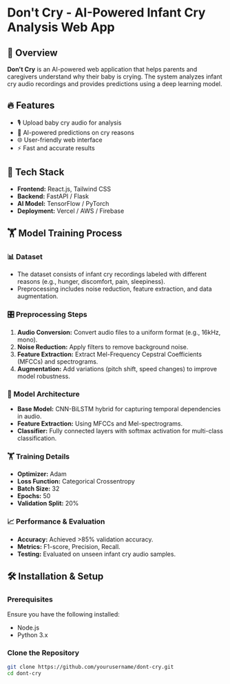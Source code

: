 # Don't Cry - AI-Powered Infant Cry Analysis Web App  

## 📌 Overview  
**Don't Cry** is an AI-powered web application that helps parents and caregivers understand why their baby is crying. The system analyzes infant cry audio recordings and provides predictions using a deep learning model.  

## 🔥 Features  
- 🎙️ Upload baby cry audio for analysis  
- 🤖 AI-powered predictions on cry reasons  
- 🌐 User-friendly web interface  
- ⚡ Fast and accurate results  

## 🚀 Tech Stack  
- **Frontend:** React.js, Tailwind CSS  
- **Backend:** FastAPI / Flask  
- **AI Model:** TensorFlow / PyTorch  
- **Deployment:** Vercel / AWS / Firebase  

## 🏋️ Model Training Process  

### 📊 Dataset  
- The dataset consists of infant cry recordings labeled with different reasons (e.g., hunger, discomfort, pain, sleepiness).  
- Preprocessing includes noise reduction, feature extraction, and data augmentation.  

### 🎛️ Preprocessing Steps  
1. **Audio Conversion:** Convert audio files to a uniform format (e.g., 16kHz, mono).  
2. **Noise Reduction:** Apply filters to remove background noise.  
3. **Feature Extraction:** Extract Mel-Frequency Cepstral Coefficients (MFCCs) and spectrograms.  
4. **Augmentation:** Add variations (pitch shift, speed changes) to improve model robustness.  

### 🤖 Model Architecture  
- **Base Model:** CNN-BiLSTM hybrid for capturing temporal dependencies in audio.  
- **Feature Extraction:** Using MFCCs and Mel-spectrograms.  
- **Classifier:** Fully connected layers with softmax activation for multi-class classification.  

### 🏋️ Training Details  
- **Optimizer:** Adam  
- **Loss Function:** Categorical Crossentropy  
- **Batch Size:** 32  
- **Epochs:** 50  
- **Validation Split:** 20%  

### 📈 Performance & Evaluation  
- **Accuracy:** Achieved >85% validation accuracy.  
- **Metrics:** F1-score, Precision, Recall.  
- **Testing:** Evaluated on unseen infant cry audio samples.  

## 🛠️ Installation & Setup  

### Prerequisites  
Ensure you have the following installed:  
- Node.js  
- Python 3.x  

### Clone the Repository  
```bash
git clone https://github.com/yourusername/dont-cry.git
cd dont-cry
